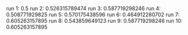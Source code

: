 run 1: 0.5
run 2: 0.526315789474
run 3: 0.587719298246
run 4: 0.508771929825
run 5: 0.570175438596
run 6: 0.464912280702
run 7: 0.605263157895
run 8: 0.543859649123
run 9: 0.587719298246
run 10: 0.605263157895
